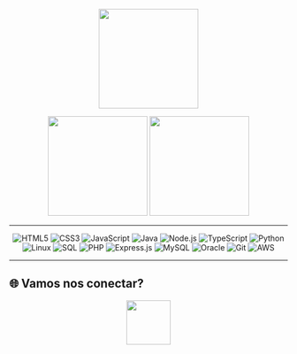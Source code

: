 
<p align="center">
  <!-- Streak -->
  <img src="https://streak-stats.demolab.com?user=Emelytestes12&theme=tokyonight&hide_border=true&background=0D1117&ring=38BDAE&fire=38BDAE&currStreakLabel=38BDAE" height="180"/>
</p>
<p align="center">
  <!-- Stats Cards -->
  <img src="https://github-profile-summary-cards.vercel.app/api/cards/stats?username=Emelytestes12&theme=tokyonight" height="180"/>
  <img src="https://github-profile-summary-cards.vercel.app/api/cards/most-commit-language?username=Emelytestes12&theme=tokyonight" height="180"/>
</p>

--- 

<p align="center">
  <img src="https://img.shields.io/badge/HTML5-E34F26?style=for-the-badge&logo=html5&logoColor=white" alt="HTML5"/>
  <img src="https://img.shields.io/badge/CSS3-1572B6?style=for-the-badge&logo=css3&logoColor=white" alt="CSS3"/>
  <img src="https://img.shields.io/badge/JavaScript-F7DF1E?style=for-the-badge&logo=javascript&logoColor=black" alt="JavaScript"/>
  <img src="https://img.shields.io/badge/Java-ED8B00?style=for-the-badge&logo=openjdk&logoColor=white" alt="Java"/>
  <img src="https://img.shields.io/badge/Node.js-339933?style=for-the-badge&logo=node.js&logoColor=white" alt="Node.js"/>
  <img src="https://img.shields.io/badge/TypeScript-3178C6?style=for-the-badge&logo=typescript&logoColor=white" alt="TypeScript"/>
  <img src="https://img.shields.io/badge/Python-3776AB?style=for-the-badge&logo=python&logoColor=white" alt="Python"/>
  <img src="https://img.shields.io/badge/Linux-FCC624?style=for-the-badge&logo=linux&logoColor=black" alt="Linux"/>
  <img src="https://img.shields.io/badge/SQL-4479A1?style=for-the-badge&logo=postgresql&logoColor=white" alt="SQL"/>
  <img src="https://img.shields.io/badge/PHP-777BB4?style=for-the-badge&logo=php&logoColor=white" alt="PHP"/>
  <img src="https://img.shields.io/badge/Express.js-000000?style=for-the-badge&logo=express&logoColor=white" alt="Express.js"/>
  <img src="https://img.shields.io/badge/MySQL-4479A1?style=for-the-badge&logo=mysql&logoColor=white" alt="MySQL"/>
  <img src="https://img.shields.io/badge/Oracle-F80000?style=for-the-badge&logo=oracle&logoColor=white" alt="Oracle"/>
  <img src="https://img.shields.io/badge/Git-F05032?style=for-the-badge&logo=git&logoColor=white" alt="Git"/>
  <img src="https://img.shields.io/badge/AWS-232F3E?style=for-the-badge&logo=amazon-aws&logoColor=white" alt="AWS"/>
</p>

---

## 🌐 Vamos nos conectar?

<p align="center">
  <a href="https://www.linkedin.com/in/emelymariab/" target="_blank">
    <img height="80" src="https://img.shields.io/badge/LinkedIn-0A66C2?style=for-the-badge&logo=linkedin&logoColor=white"/>
  </a>
</p>







